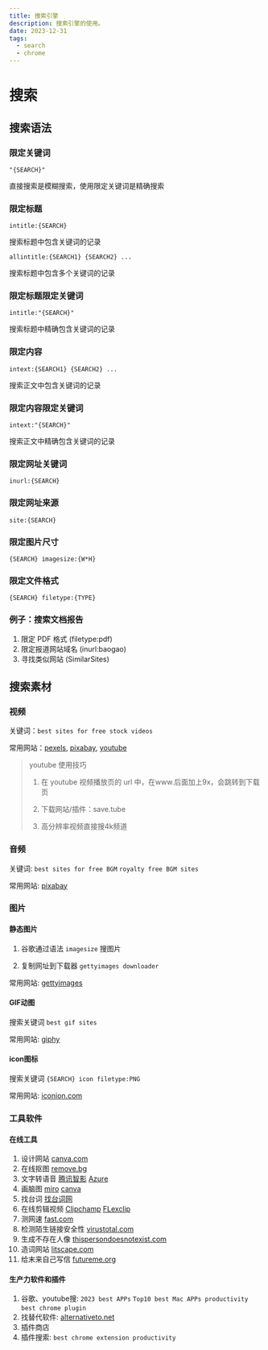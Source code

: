 ```yaml
---
title: 搜索引擎
description: 搜索引擎的使用。
date: 2023-12-31
tags:
  - search
  - chrome
---
```


# 搜索

## 搜索语法

### 限定关键词

`"{SEARCH}"`

直接搜索是模糊搜索，使用限定关键词是精确搜索

### 限定标题

`intitle:{SEARCH}`

搜索标题中包含关键词的记录

`allintitle:{SEARCH1} {SEARCH2} ...`

搜索标题中包含多个关键词的记录

### 限定标题限定关键词

`intitle:"{SEARCH}"`

搜索标题中精确包含关键词的记录

### 限定内容

`intext:{SEARCH1} {SEARCH2} ...`

搜索正文中包含关键词的记录

### 限定内容限定关键词

`intext:"{SEARCH}"`

搜索正文中精确包含关键词的记录

### 限定网址关键词

`inurl:{SEARCH}`

### 限定网址来源

`site:{SEARCH}`

### 限定图片尺寸

`{SEARCH} imagesize:{W*H}`

### 限定文件格式

`{SEARCH} filetype:{TYPE}`

### 例子：搜索文档报告

1. 限定 PDF 格式 (filetype:pdf)
2. 限定报道网站域名 (inurl:baogao)
3. 寻找类似网站 (SimilarSites)

## 搜索素材

### 视频

关键词：`best sites for free stock videos`

常用网站：[pexels](https://www.pexels.com/), [pixabay](https://pixabay.com/), [youtube](https://www.youtube.com)

> youtube 使用技巧
>
> 1. 在 youtube 视频播放页的 url 中，在www.后面加上9x，会跳转到下载页
>
> 2. 下载网站/插件：save.tube
>
> 3. 高分辨率视频直接搜4k频道

### 音频

关键词: `best sites for free BGM` `royalty free BGM sites`

常用网站: [pixabay](https://pixabay.com/)

### 图片

#### 静态图片

1. 谷歌通过语法 `imagesize` 搜图片

2. 复制网址到下载器 `gettyimages downloader`

常用网站: [gettyimages](https://www.gettyimages.co.jp/)

#### GIF动图

搜索关键词 `best gif sites`

常用网站: [giphy](https://giphy.com/)

#### icon图标

搜索关键词 `{SEARCH} icon filetype:PNG`

常用网站: [iconion.com](https://iconion.com/)

### 工具软件

#### 在线工具

1. 设计网站 [canva.com](https://www.canva.com)
2. 在线抠图 [remove.bg](https://www.remove.bg)
3. 文字转语音 [腾讯智影](https://zenvideo.qq.com/) [Azure](https://azure.microsoft.com/en-us)
4. 画脑图 [miro](https://miro.com/) [canva](https://www.canva.com)
5. 找台词 [找台词网](https://zhaotaici.cn/)
6. 在线剪辑视频 [Clipchamp](https://clipchamp.com/en/) [FLexclip](https://www.flexclip.com/)
7. 测网速 [fast.com](https://fast.com/)
8. 检测陌生链接安全性 [virustotal.com](https://www.virustotal.com/gui/home/upload)
9. 生成不存在人像 [thispersondoesnotexist.com](https://thispersondoesnotexist.com/)
10. 造词网站 [litscape.com](https://www.litscape.com/word_tools)
11. 给末来自己写信 [futureme.org](https://www.futureme.org/)

#### 生产力软件和插件

1. 谷歌、youtube搜: `2023 best APPs` `Top10 best Mac APPs productivity` `best chrome plugin`
2. 找替代软件: [alternativeto.net](https://alternativeto.net)
3. 插件商店
4. 插件搜索: `best chrome extension productivity`
